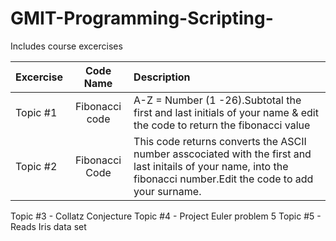 # GMIT-Programming-Scripting-
Includes course excercises 

|Excercise |  Code Name       |Description 
|----------|:----------------:|:--------------------------------------------------------------------------------------|
|Topic #1  |Fibonacci code   | A-Z = Number (1 -26).Subtotal the first and last initials of your name & edit the code to return the fibonacci value| 
|Topic #2  |Fibonacci Code   | This code returns converts the ASCII number asscociated with the first and last initails of your name, into the fibonacci number.Edit the code to add your surname.                                                                                     |


Topic #3 - Collatz Conjecture 
Topic #4 - Project Euler problem 5 
Topic #5 - Reads Iris data set
